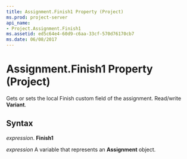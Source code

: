 ```yaml
---
title: Assignment.Finish1 Property (Project)
ms.prod: project-server
api_name:
- Project.Assignment.Finish1
ms.assetid: ed5c64e4-60d9-c6aa-33cf-570d76170cb7
ms.date: 06/08/2017
---
```



# Assignment.Finish1 Property (Project)

Gets or sets the local Finish custom field of the assignment. Read/write  **Variant**.


## Syntax

 _expression_. **Finish1**

 _expression_ A variable that represents an **Assignment** object.


